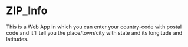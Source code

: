 # ZIP_Info
This is a Web App in which you can enter your country-code with postal code and it'll tell you the place/town/city with state and its longitude and latitudes.

